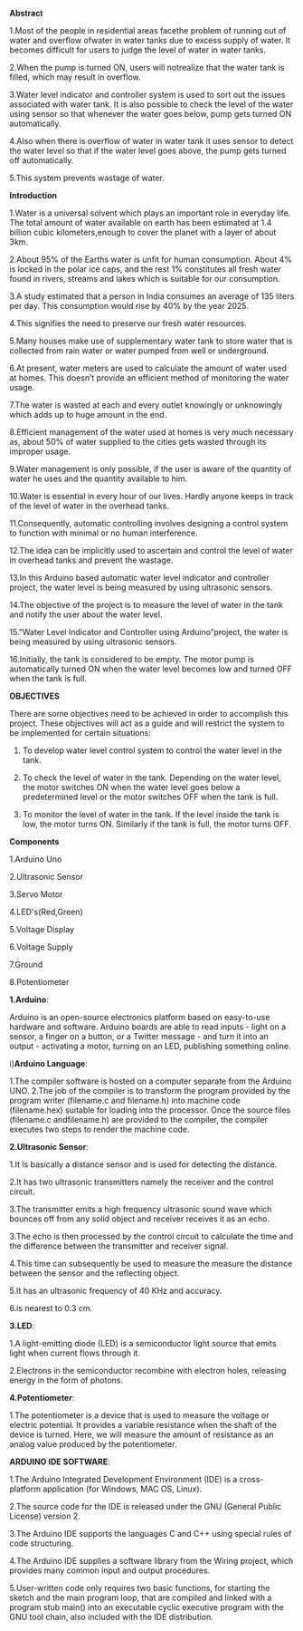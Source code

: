 __Abstract__

1.Most of the people in residential areas facethe problem of running out of water and overflow ofwater in water tanks due to excess supply of water. It
becomes difficult for users to judge the level of water in water tanks. 

2.When the pump is turned ON, users will notrealize that the water tank is filled, which may result in overflow. 

3.Water level indicator and controller system is used to sort out the issues associated with water tank. It is also possible to check the level of the water using
sensor so that whenever the water goes below, pump gets turned ON automatically.

4.Also when there is overflow of water in water tank it uses sensor to detect the water level so that if the water level goes above, the pump gets turned off automatically. 

5.This system prevents wastage of water.

__Introduction__

1.Water is a universal solvent which plays an important role in everyday life. The total amount of water available on earth has been estimated at 1.4 billion cubic kilometers,enough to cover the planet with a layer of about 3km.

2.About 95% of the Earths water is unfit for human consumption. About 4% is locked in the polar ice caps, and the rest 1% constitutes all fresh water found in rivers,
streams and lakes which is suitable for our consumption.

3.A study estimated that a person in India consumes an average of 135 liters per day. This consumption would rise by 40% by the year 2025. 

4.This signifies the need to preserve our fresh water resources. 

5.Many houses make use of supplementary water tank to store water that is collected from rain water or water pumped from well or underground. 

6.At present, water meters are used to calculate the amount of water used at homes. This doesn’t provide an efficient method of monitoring the water usage. 

7.The water is wasted at each and every outlet knowingly or unknowingly which adds up to huge amount in the end. 

8.Efficient management of the water used at homes is very much necessary as, about 50% of water supplied to the cities gets wasted through its improper
usage. 

9.Water management is only possible, if the user is aware of the quantity of water he uses and the quantity available to him.

10.Water is essential in every hour of our lives. Hardly anyone keeps in track of the level of water in the overhead tanks. 

11.Consequently, automatic controlling involves designing a control system to function with minimal or no human interference. 

12.The idea can be implicitly used to ascertain and control the level of water in overhead tanks and prevent the wastage. 

13.In this Arduino based automatic water level indicator and controller project, the water level is being measured by using ultrasonic sensors.

14.The objective of the project is to measure the level of water in the tank and notify the user about the water level. 

15."Water Level Indicator and Controller using Arduino”project, the water is being measured by using ultrasonic sensors. 

16.Initially, the tank is considered to be empty. The motor pump is automatically turned ON when the water level becomes low and turned OFF when the tank is full.

__OBJECTIVES__

There are some objectives need to be achieved in order to accomplish this project. These objectives will act as a guide and will restrict the system to be implemented for certain situations:

1. To develop water level control system to control the water level in the tank.

2. To check the level of water in the tank. Depending on the water level, the motor switches ON when the water level goes below a predetermined level or the motor switches OFF
when the tank is full.

3. To monitor the level of water in the tank. If the level inside the tank is low, the motor turns ON. Similarly if the tank is full, the motor turns OFF.

__Components__

1.Arduino Uno

2.Ultrasonic Sensor

3.Servo Motor

4.LED's(Red,Green)

5.Voltage Display

6.Voltage Supply

7.Ground

8.Potentiometer

__1.Arduino__:

Arduino is an open-source electronics platform based on easy-to-use hardware and software. Arduino boards are able to read inputs - light on a sensor, a finger on a button, or a Twitter message - and turn it into an output - activating a motor, turning on an LED, publishing something online.

i)__Arduino Language__:

1.The compiler software is hosted on a computer separate from the Arduino UNO. 
2.The job of the compiler is to transform the program provided by the program writer (filename.c and filename.h) into machine code (filename.hex) suitable for loading into
the processor. Once the source files (filename.c andfilename.h) are provided to the compiler, the compiler executes two steps to render the machine code.

__2.Ultrasonic Sensor__:

1.It is basically a distance sensor and is used for detecting the distance. 

2.It has two ultrasonic transmitters namely the receiver and the control circuit.

3.The transmitter emits a high frequency ultrasonic sound wave which bounces off from any solid object and receiver receives it as an echo. 

3.The echo is then processed by the control circuit to calculate the time and the difference between the transmitter and receiver signal. 

4.This time can subsequently be used to measure the measure the distance between the sensor and the reflecting object.

5.It has an ultrasonic frequency of 40 KHz and accuracy.

6.is nearest to 0.3 cm.

__3.LED__:

1.A light-emitting diode (LED) is a semiconductor light source that emits light when current flows through it. 

2.Electrons in the semiconductor recombine with electron holes, releasing energy in the form of photons.

__4.Potentiometer__:

1.The potentiometer is a device that is used to measure the voltage or electric potential. It provides a variable resistance when the shaft of the device is turned. Here, we will measure the amount of resistance as an analog value produced by the potentiometer.

__ARDUINO IDE SOFTWARE__:

1.The Arduino Integrated Development Environment (IDE) is a cross-platform application (for Windows, MAC OS, Linux). 

2.The source code for the IDE is released under the GNU (General Public License) version 2.

3.The Arduino IDE supports the languages C and C++ using special rules of code structuring. 

4.The Arduino IDE supplies a software library from the Wiring project, which provides many common input and output procedures. 

5.User-written code only requires two basic functions, for starting the sketch and the main program loop, that are compiled and linked with a program stub main() into an executable cyclic executive program with the GNU tool chain, also included with the IDE distribution.